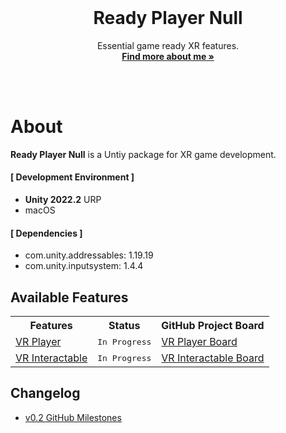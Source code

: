 <div id="top"></div>

<br />

<!-- PROJECT LOGO -->
<div align="center">
  <!-- <img src="" alt="Logo" width="130" height="130"> -->
  <h1 align="center">Ready Player Null</h1>
  <p align="center">
    Essential game ready XR features.
    <br />
    <a href="https://colliecollie.netlify.app"><strong>Find more about me »</strong></a>
    <br />
    <br />
  </p>
</div>

<br />

# About
**Ready Player Null** is a Untiy package for XR game development.

#### [ Development Environment ]
- **Unity 2022.2** URP
- macOS

#### [ Dependencies ]
- com.unity.addressables: 1.19.19
- com.unity.inputsystem: 1.4.4


## Available Features
<table>
<tr>
<th>Features</th>
<th>Status</th>
<th>GitHub Project Board</th>
</tr>

<tr>
<td><a href="https://github.com/hyunwookimbob/">VR Player</a></td>
<td><kbd>In Progress</kbd></td>
<td><a href="https://github.com/users/hyunwookimbob/">VR Player Board</a></td>
</tr>

<tr>
<td><a href="wiki/">VR Interactable</a></td>
<td><kbd>In Progress</kbd></td>
<td><a href="https://github.com/users/hyunwookimbob/">VR Interactable Board</a></td>
</tr>

</table>

## Changelog
- [v0.2 GitHub Milestones](https://github.com/hyunwookimbob/ReadyPlayerNull/milestone/1?closed=1)

<br />
